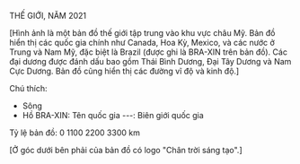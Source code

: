 THẾ GIỚI, NĂM 2021

[Hình ảnh là một bản đồ thế giới tập trung vào khu vực châu Mỹ. Bản đồ hiển thị các quốc gia chính như Canada, Hoa Kỳ, Mexico, và các nước ở Trung và Nam Mỹ, đặc biệt là Brazil (được ghi là BRA-XIN trên bản đồ). Các đại dương được đánh dấu bao gồm Thái Bình Dương, Đại Tây Dương và Nam Cực Dương. Bản đồ cũng hiển thị các đường vĩ độ và kinh độ.]

Chú thích:
- Sông
- Hồ
BRA-XIN: Tên quốc gia
---: Biên giới quốc gia

Tỷ lệ bản đồ:
0 1100 2200 3300 km

[Ở góc dưới bên phải của bản đồ có logo "Chân trời sáng tạo".]